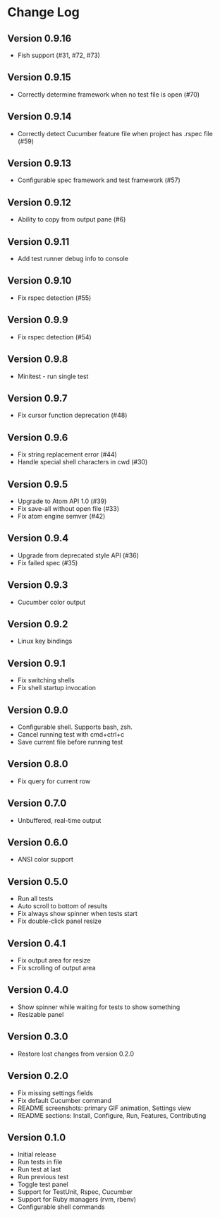 # Change Log

## Version 0.9.16

* Fish support (#31, #72, #73)

## Version 0.9.15

* Correctly determine framework when no test file is open (#70)

## Version 0.9.14

* Correctly detect Cucumber feature file when project has .rspec file (#59)

## Version 0.9.13

* Configurable spec framework and test framework (#57)

## Version 0.9.12

* Ability to copy from output pane (#6)

## Version 0.9.11

* Add test runner debug info to console

## Version 0.9.10

* Fix rspec detection (#55)

## Version 0.9.9

* Fix rspec detection (#54)

## Version 0.9.8

* Minitest - run single test

## Version 0.9.7

* Fix cursor function deprecation (#48)

## Version 0.9.6

* Fix string replacement error (#44)
* Handle special shell characters in cwd (#30)

## Version 0.9.5

* Upgrade to Atom API 1.0 (#39)
* Fix save-all without open file (#33)
* Fix atom engine semver (#42)

## Version 0.9.4

* Upgrade from deprecated style API (#36)
* Fix failed spec (#35)

## Version 0.9.3

* Cucumber color output

## Version 0.9.2

* Linux key bindings

## Version 0.9.1

* Fix switching shells
* Fix shell startup invocation

## Version 0.9.0

* Configurable shell. Supports bash, zsh.
* Cancel running test with cmd+ctrl+c
* Save current file before running test

## Version 0.8.0

* Fix query for current row

## Version 0.7.0

* Unbuffered, real-time output

## Version 0.6.0

* ANSI color support

## Version 0.5.0

* Run all tests
* Auto scroll to bottom of results
* Fix always show spinner when tests start
* Fix double-click panel resize

## Version 0.4.1

* Fix output area for resize
* Fix scrolling of output area

## Version 0.4.0

* Show spinner while waiting for tests to show something
* Resizable panel

## Version 0.3.0

* Restore lost changes from version 0.2.0

## Version 0.2.0

* Fix missing settings fields
* Fix default Cucumber command
* README screenshots: primary GIF animation, Settings view
* README sections: Install, Configure, Run, Features, Contributing

## Version 0.1.0

* Initial release
* Run tests in file
* Run test at last
* Run previous test
* Toggle test panel
* Support for TestUnit, Rspec, Cucumber
* Support for Ruby managers (rvm, rbenv)
* Configurable shell commands
